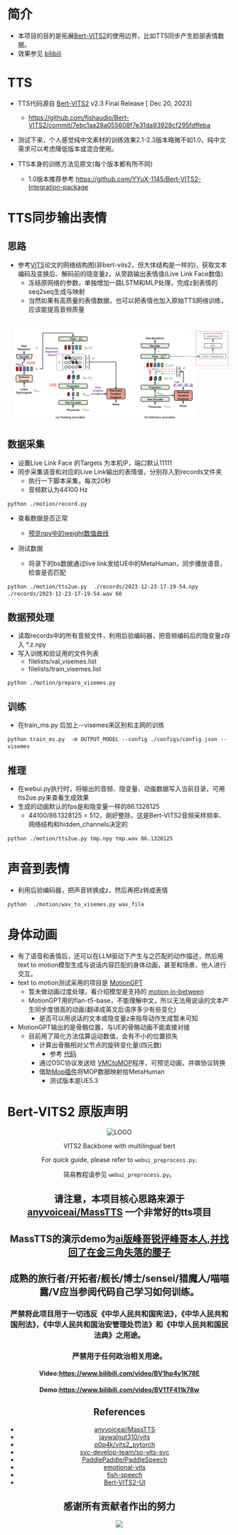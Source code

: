 # 简介
* 本项目的目的是拓展[Bert-VITS2](https://github.com/fishaudio/Bert-VITS2)的使用边界，比如TTS同步产生脸部表情数据。
* 效果参见 [bilibili](https://www.bilibili.com/video/BV1s64y1H7ij/)


# TTS

* TTS代码源自 [Bert-VITS2](https://github.com/fishaudio/Bert-VITS2) v2.3 Final Release [ Dec 20, 2023]
  * https://github.com/fishaudio/Bert-VITS2/commit/7ebc1aa28a055608f7e31da93928cf295fdffeba

* 测试下来，个人感觉纯中文素材的训练效果2.1-2.3版本略微不如1.0，纯中文需求可以考虑降低版本或混合使用。

* TTS本身的训练方法见原文(每个版本都有所不同)
  * 1.0版本推荐参考 https://github.com/YYuX-1145/Bert-VITS2-Integration-package


# TTS同步输出表情
## 思路
* 参考[VITS](https://arxiv.org/pdf/2106.06103.pdf)论文的网络结构图(非bert-vits2，但大体结构是一样的)，获取文本编码及变换后、解码前的隐变量z，从旁路输出表情值(Live Link Face数值)
  * 冻结原网络的参数，单独增加一路LSTM和MLP处理，完成z到表情的seq2seq生成与映射
  * 当然如果有高质量的表情数据，也可以把表情也加入原始TTS网络训练，应该能提高音频质量

![网络结构](./img/bert-vits2-e.png)


## 数据采集
* 设置Live Link Face 的Targets 为本机IP，端口默认11111 
* 同步采集语音和对应的Live Link输出的表情值，分别存入到records文件夹
  * 执行一下脚本采集，每次20秒
  * 音频默认为44100 Hz
```
python ./motion/record.py
```

* 查看数据是否正常
  * [预览npy中的weight数值曲线](./motion/data.ipynb)

* 测试数据
  * 将录下的bs数据通过live link发给UE中的MetaHuman，同步播放语音，检查是否匹配
```
python ./motion/tts2ue.py  ./records/2023-12-23-17-19-54.npy ./records/2023-12-23-17-19-54.wav 60
```

## 数据预处理
* 读取records中的所有音频文件，利用后验编码器，把音频编码后的隐变量z存入 *.z.npy
* 写入训练和验证用的文件列表
  * filelists/val_visemes.list
  * filelists/train_visemes.list
```
python ./motion/prepare_visemes.py
```

## 训练
* 在train_ms.py 后加上--visemes来区别和主网的训练
```
python train_ms.py  -m OUTPUT_MODEL --config ./configs/config.json --visemes
```

## 推理
* 在webui.py执行时，将输出的音频、隐变量、动画数据写入当前目录，可用tts2ue.py来查看生成效果
* 生成的动画默认的fps是和隐变量一样的86.1328125
  * 44100/86.1328125 = 512，刚好整除，这是Bert-VITS2音频采样频率、网络结构和hidden_channels决定的
```
python ./motion/tts2ue.py tmp.npy tmp.wav 86.1328125
```

# 声音到表情
* 利用后验编码器，把声音转换成z，然后再把z转成表情
```
python  ./motion/wav_to_visemes.py wav_file
```




# 身体动画

* 有了语音和表情后，还可以在LLM驱动下产生与之匹配的动作描述，然后用text to motion模型生成与说话内容匹配的身体动画，甚至和场景、他人进行交互。
* text to motion测试采用的项目是 [MotionGPT](https://github.com/OpenMotionLab/MotionGPT)
  * 暂未做动画过度处理，看介绍模型是支持的 [motion in-between](https://motion-gpt.github.io/)
  * MotionGPT用的flan-t5-base，不能理解中文，所以无法用说话的文本产生同步度很高的动画(翻译成英文后语序多少有些变化) 
    * 是否可以用说话的文本或隐变量z来指导动作生成暂未可知
* MotionGPT输出的是骨骼位置，与UE的骨骼动画不能直接对接
  * 目前用了简化方法估算运动数值，会有不小的位置损失
    * 计算出骨骼相对父节点的旋转变化量(四元数)
      * 参考 [代码](motion/vmc_cli.py)
    * 通过OSC协议发送给 [VMCtoMOP](https://github.com/HAL9HARUKU/VMCtoMOP)程序，可预览动画，并做协议转换
    * 借助[Mop插件](https://github.com/HAL9HARUKU/MopUE4)将MOP数据映射给MetaHuman
      * 测试版本是UE5.3



# Bert-VITS2 原版声明

<div align="center">

<img alt="LOGO" src="https://cdn.jsdelivr.net/gh/fishaudio/fish-diffusion@main/images/logo_512x512.png" width="256" height="256" />


VITS2 Backbone with multilingual bert

For quick guide, please refer to `webui_preprocess.py`.

简易教程请参见 `webui_preprocess.py`。

## 请注意，本项目核心思路来源于[anyvoiceai/MassTTS](https://github.com/anyvoiceai/MassTTS) 一个非常好的tts项目
## MassTTS的演示demo为[ai版峰哥锐评峰哥本人,并找回了在金三角失落的腰子](https://www.bilibili.com/video/BV1w24y1c7z9)

[//]: # (## 本项目与[PlayVoice/vits_chinese]&#40;https://github.com/PlayVoice/vits_chinese&#41; 没有任何关系)

[//]: # ()
[//]: # (本仓库来源于之前朋友分享了ai峰哥的视频，本人被其中的效果惊艳，在自己尝试MassTTS以后发现fs在音质方面与vits有一定差距，并且training的pipeline比vits更复杂，因此按照其思路将bert)

## 成熟的旅行者/开拓者/舰长/博士/sensei/猎魔人/喵喵露/V应当参阅代码自己学习如何训练。

### 严禁将此项目用于一切违反《中华人民共和国宪法》，《中华人民共和国刑法》，《中华人民共和国治安管理处罚法》和《中华人民共和国民法典》之用途。
### 严禁用于任何政治相关用途。
#### Video:https://www.bilibili.com/video/BV1hp4y1K78E
#### Demo:https://www.bilibili.com/video/BV1TF411k78w
## References
+ [anyvoiceai/MassTTS](https://github.com/anyvoiceai/MassTTS)
+ [jaywalnut310/vits](https://github.com/jaywalnut310/vits)
+ [p0p4k/vits2_pytorch](https://github.com/p0p4k/vits2_pytorch)
+ [svc-develop-team/so-vits-svc](https://github.com/svc-develop-team/so-vits-svc)
+ [PaddlePaddle/PaddleSpeech](https://github.com/PaddlePaddle/PaddleSpeech)
+ [emotional-vits](https://github.com/innnky/emotional-vits)
+ [fish-speech](https://github.com/fishaudio/fish-speech)
+ [Bert-VITS2-UI](https://github.com/jiangyuxiaoxiao/Bert-VITS2-UI)
## 感谢所有贡献者作出的努力
<a href="https://github.com/fishaudio/Bert-VITS2/graphs/contributors" target="_blank">
  <img src="https://contrib.rocks/image?repo=fishaudio/Bert-VITS2"/>
</a>
